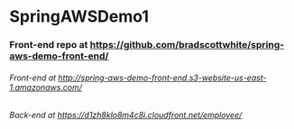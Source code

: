 # SpringAWSDemo1
### Front-end repo at https://github.com/bradscottwhite/spring-aws-demo-front-end/
###### Front-end at http://spring-aws-demo-front-end.s3-website-us-east-1.amazonaws.com/
###### Back-end at https://d1zh8klo8m4c8i.cloudfront.net/employee/
